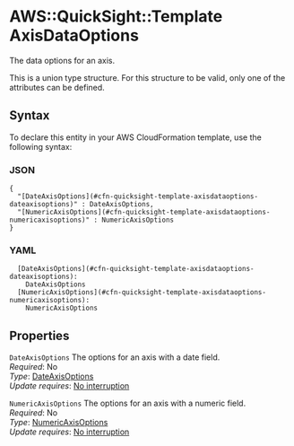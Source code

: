 # AWS::QuickSight::Template AxisDataOptions<a name="aws-properties-quicksight-template-axisdataoptions"></a>

The data options for an axis\.

This is a union type structure\. For this structure to be valid, only one of the attributes can be defined\.

## Syntax<a name="aws-properties-quicksight-template-axisdataoptions-syntax"></a>

To declare this entity in your AWS CloudFormation template, use the following syntax:

### JSON<a name="aws-properties-quicksight-template-axisdataoptions-syntax.json"></a>

```
{
  "[DateAxisOptions](#cfn-quicksight-template-axisdataoptions-dateaxisoptions)" : DateAxisOptions,
  "[NumericAxisOptions](#cfn-quicksight-template-axisdataoptions-numericaxisoptions)" : NumericAxisOptions
}
```

### YAML<a name="aws-properties-quicksight-template-axisdataoptions-syntax.yaml"></a>

```
  [DateAxisOptions](#cfn-quicksight-template-axisdataoptions-dateaxisoptions):
    DateAxisOptions
  [NumericAxisOptions](#cfn-quicksight-template-axisdataoptions-numericaxisoptions):
    NumericAxisOptions
```

## Properties<a name="aws-properties-quicksight-template-axisdataoptions-properties"></a>

`DateAxisOptions` <a name="cfn-quicksight-template-axisdataoptions-dateaxisoptions"></a>
The options for an axis with a date field\.  
_Required_: No  
_Type_: [DateAxisOptions](aws-properties-quicksight-template-dateaxisoptions.md)  
_Update requires_: [No interruption](https://docs.aws.amazon.com/AWSCloudFormation/latest/UserGuide/using-cfn-updating-stacks-update-behaviors.html#update-no-interrupt)

`NumericAxisOptions` <a name="cfn-quicksight-template-axisdataoptions-numericaxisoptions"></a>
The options for an axis with a numeric field\.  
_Required_: No  
_Type_: [NumericAxisOptions](aws-properties-quicksight-template-numericaxisoptions.md)  
_Update requires_: [No interruption](https://docs.aws.amazon.com/AWSCloudFormation/latest/UserGuide/using-cfn-updating-stacks-update-behaviors.html#update-no-interrupt)
